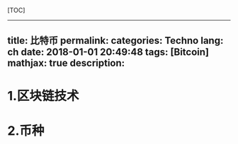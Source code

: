 [TOC]

---
title: 比特币
permalink: 
categories: Techno
lang: ch
date: 2018-01-01 20:49:48
tags: [Bitcoin]
mathjax: true
description: 
---

# 1.区块链技术

# 2.币种


<!-- more -->
